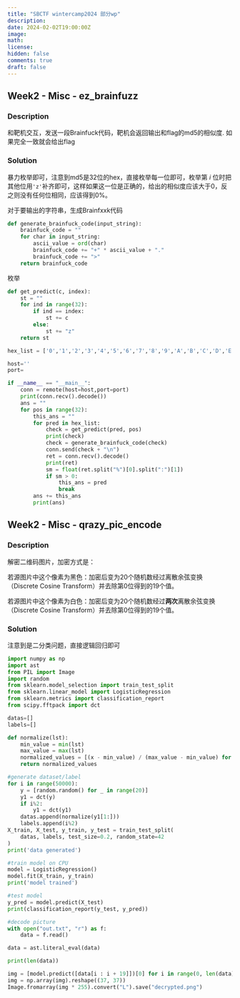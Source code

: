 ```yaml
---
title: "SBCTF wintercamp2024 部分wp"
description: 
date: 2024-02-02T19:00:00Z
image: 
math: 
license: 
hidden: false
comments: true
draft: false
---
```


## Week2 - Misc - ez_brainfuzz

### Description

和靶机交互，发送一段Brainfuck代码，靶机会返回输出和flag的md5的相似度.
如果完全一致就会给出flag

### Solution

暴力枚举即可，注意到md5是32位的hex，直接枚举每一位即可，枚举第 $i$ 位时把其他位用`'z'`补齐即可，这样如果这一位是正确的，给出的相似度应该大于0，反之则没有任何位相同，应该得到0%。

对于要输出的字符串，生成Brainfxxk代码

```python
def generate_brainfuck_code(input_string):
    brainfuck_code = ""
    for char in input_string:
        ascii_value = ord(char)
        brainfuck_code += "+" * ascii_value + "."
        brainfuck_code += ">"
    return brainfuck_code
```

枚举

```python
def get_predict(c, index):
    st = ""
    for ind in range(32):
        if ind == index:
            st += c
        else:
            st += "z"
    return st

hex_list = ['0','1','2','3','4','5','6','7','8','9','A','B','C','D','E','F']

host=''
port=

if __name__ == "__main__":
    conn = remote(host=host,port=port)
    print(conn.recv().decode())
    ans = ""
    for pos in range(32):
        this_ans = ""
        for pred in hex_list:
            check = get_predict(pred, pos)
            print(check)
            check = generate_brainfuck_code(check)
            conn.send(check + "\n")
            ret = conn.recv().decode()
            print(ret)
            sm = float(ret.split("%")[0].split(":")[1])
            if sm > 0:
                this_ans = pred
                break
        ans += this_ans
        print(ans)
```

## Week2 - Misc - qrazy_pic_encode

### Description

解密二维码图片，加密方式是：

若源图片中这个像素为黑色：加密后变为20个随机数经过离散余弦变换（Discrete Cosine Transform）并去除第0位得到的19个值。

若源图片中这个像素为白色：加密后变为20个随机数经过**两次**离散余弦变换（Discrete Cosine Transform）并去除第0位得到的19个值。

### Solution

注意到是二分类问题，直接逻辑回归即可

```python
import numpy as np
import ast
from PIL import Image
import random
from sklearn.model_selection import train_test_split
from sklearn.linear_model import LogisticRegression
from sklearn.metrics import classification_report
from scipy.fftpack import dct

datas=[]
labels=[]

def normalize(lst):
    min_value = min(lst)
    max_value = max(lst)
    normalized_values = [(x - min_value) / (max_value - min_value) for x in lst]
    return normalized_values

#generate dataset/label
for i in range(50000):
    y = [random.random() for _ in range(20)]
    y1 = dct(y)
    if i%2:
        y1 = dct(y1)
    datas.append(normalize(y1[1:]))
    labels.append(i%2)
X_train, X_test, y_train, y_test = train_test_split(
    datas, labels, test_size=0.2, random_state=42
)
print('data generated')

#train model on CPU
model = LogisticRegression()
model.fit(X_train, y_train)
print('model trained')

#test model
y_pred = model.predict(X_test)
print(classification_report(y_test, y_pred))

#decode picture
with open("out.txt", "r") as f:
    data = f.read()

data = ast.literal_eval(data)

print(len(data))

img = [model.predict([data[i : i + 19]])[0] for i in range(0, len(data), 19)]
img = np.array(img).reshape((37, 37))
Image.fromarray(img * 255).convert("L").save("decrypted.png")
```
